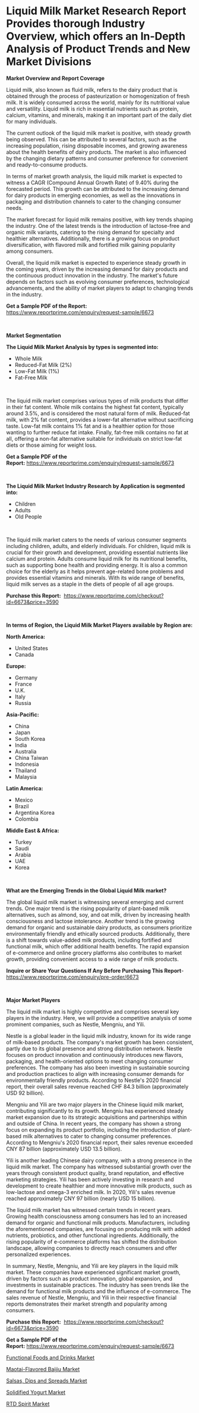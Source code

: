 <p><h1>Liquid Milk Market Research Report Provides thorough Industry Overview, which offers an In-Depth Analysis of Product Trends and New Market Divisions</h1></p><p><strong>Market Overview and Report Coverage</strong></p>
<p><p>Liquid milk, also known as fluid milk, refers to the dairy product that is obtained through the process of pasteurization or homogenization of fresh milk. It is widely consumed across the world, mainly for its nutritional value and versatility. Liquid milk is rich in essential nutrients such as protein, calcium, vitamins, and minerals, making it an important part of the daily diet for many individuals.</p><p>The current outlook of the liquid milk market is positive, with steady growth being observed. This can be attributed to several factors, such as the increasing population, rising disposable incomes, and growing awareness about the health benefits of dairy products. The market is also influenced by the changing dietary patterns and consumer preference for convenient and ready-to-consume products.</p><p>In terms of market growth analysis, the liquid milk market is expected to witness a CAGR (Compound Annual Growth Rate) of 9.40% during the forecasted period. This growth can be attributed to the increasing demand for dairy products in emerging economies, as well as the innovations in packaging and distribution channels to cater to the changing consumer needs.</p><p>The market forecast for liquid milk remains positive, with key trends shaping the industry. One of the latest trends is the introduction of lactose-free and organic milk variants, catering to the rising demand for specialty and healthier alternatives. Additionally, there is a growing focus on product diversification, with flavored milk and fortified milk gaining popularity among consumers.</p><p>Overall, the liquid milk market is expected to experience steady growth in the coming years, driven by the increasing demand for dairy products and the continuous product innovation in the industry. The market's future depends on factors such as evolving consumer preferences, technological advancements, and the ability of market players to adapt to changing trends in the industry.</p></p>
<p><strong>Get a Sample PDF of the Report:</strong> <a href="https://www.reportprime.com/enquiry/request-sample/6673">https://www.reportprime.com/enquiry/request-sample/6673</a></p>
<p>&nbsp;</p>
<p><strong>Market Segmentation</strong></p>
<p><strong>The Liquid Milk Market Analysis by types is segmented into:</strong></p>
<p><ul><li>Whole Milk</li><li>Reduced-Fat Milk (2%)</li><li>Low-Fat Milk (1%)</li><li>Fat-Free Milk</li></ul></p>
<p>&nbsp;</p>
<p><p>The liquid milk market comprises various types of milk products that differ in their fat content. Whole milk contains the highest fat content, typically around 3.5%, and is considered the most natural form of milk. Reduced-fat milk, with 2% fat content, provides a lower-fat alternative without sacrificing taste. Low-fat milk contains 1% fat and is a healthier option for those wanting to further reduce fat intake. Finally, fat-free milk contains no fat at all, offering a non-fat alternative suitable for individuals on strict low-fat diets or those aiming for weight loss.</p></p>
<p><strong>Get a Sample PDF of the Report:</strong>&nbsp;<a href="https://www.reportprime.com/enquiry/request-sample/6673">https://www.reportprime.com/enquiry/request-sample/6673</a></p>
<p>&nbsp;</p>
<p><strong>The Liquid Milk Market Industry Research by Application is segmented into:</strong></p>
<p><ul><li>Children</li><li>Adults</li><li>Old People</li></ul></p>
<p>&nbsp;</p>
<p><p>The liquid milk market caters to the needs of various consumer segments including children, adults, and elderly individuals. For children, liquid milk is crucial for their growth and development, providing essential nutrients like calcium and protein. Adults consume liquid milk for its nutritional benefits, such as supporting bone health and providing energy. It is also a common choice for the elderly as it helps prevent age-related bone problems and provides essential vitamins and minerals. With its wide range of benefits, liquid milk serves as a staple in the diets of people of all age groups.</p></p>
<p><strong>Purchase this Report:</strong>&nbsp; <a href="https://www.reportprime.com/checkout?id=6673&price=3590">https://www.reportprime.com/checkout?id=6673&price=3590</a></p>
<p>&nbsp;</p>
<p><strong>In terms of Region, the Liquid Milk Market Players available by Region are:</strong></p>
<p>
    <p> <strong> North America: </strong>
        <ul>
            <li>United States</li>
            <li>Canada</li>
        </ul>
        </p> 
    <p> <strong> Europe: </strong>
        <ul>
            <li>Germany</li>
            <li>France</li>
            <li>U.K.</li>
            <li>Italy</li>
            <li>Russia</li>
        </ul>
        </p> 
    <p> <strong> Asia-Pacific: </strong>
        <ul>
            <li>China</li>
            <li>Japan</li>
            <li>South Korea</li>
            <li>India</li>
            <li>Australia</li>
            <li>China Taiwan</li>
            <li>Indonesia</li>
            <li>Thailand</li>
            <li>Malaysia</li>
        </ul>
        </p> 
    <p> <strong> Latin America: </strong>
        <ul>
            <li>Mexico</li>
            <li>Brazil</li>
            <li>Argentina Korea</li>
            <li>Colombia</li>
        </ul>
        </p> 
    <p> <strong> Middle East & Africa: </strong>
        <ul>
            <li>Turkey</li>
            <li>Saudi</li>
            <li>Arabia</li>
            <li>UAE</li>
            <li>Korea</li>
        </ul>
    </p>
    </p>
<p>&nbsp;</p>
<p><strong>What are the Emerging Trends in the Global Liquid Milk market?</strong></p>
<p><p>The global liquid milk market is witnessing several emerging and current trends. One major trend is the rising popularity of plant-based milk alternatives, such as almond, soy, and oat milk, driven by increasing health consciousness and lactose intolerance. Another trend is the growing demand for organic and sustainable dairy products, as consumers prioritize environmentally friendly and ethically sourced products. Additionally, there is a shift towards value-added milk products, including fortified and functional milk, which offer additional health benefits. The rapid expansion of e-commerce and online grocery platforms also contributes to market growth, providing convenient access to a wide range of milk products.</p></p>
<p><strong>Inquire or Share Your Questions If Any Before Purchasing This Report</strong>- <a href="https://www.reportprime.com/enquiry/pre-order/6673">https://www.reportprime.com/enquiry/pre-order/6673</a></p>
<p>&nbsp;</p>
<p><strong>Major Market Players</strong></p>
<p><p>The liquid milk market is highly competitive and comprises several key players in the industry. Here, we will provide a competitive analysis of some prominent companies, such as Nestle, Mengniu, and Yili.</p><p>Nestle is a global leader in the liquid milk industry, known for its wide range of milk-based products. The company's market growth has been consistent, partly due to its global presence and strong distribution network. Nestle focuses on product innovation and continuously introduces new flavors, packaging, and health-oriented options to meet changing consumer preferences. The company has also been investing in sustainable sourcing and production practices to align with increasing consumer demands for environmentally friendly products. According to Nestle's 2020 financial report, their overall sales revenue reached CHF 84.3 billion (approximately USD 92 billion).</p><p>Mengniu and Yili are two major players in the Chinese liquid milk market, contributing significantly to its growth. Mengniu has experienced steady market expansion due to its strategic acquisitions and partnerships within and outside of China. In recent years, the company has shown a strong focus on expanding its product portfolio, including the introduction of plant-based milk alternatives to cater to changing consumer preferences. According to Mengniu's 2020 financial report, their sales revenue exceeded CNY 87 billion (approximately USD 13.5 billion).</p><p>Yili is another leading Chinese dairy company, with a strong presence in the liquid milk market. The company has witnessed substantial growth over the years through consistent product quality, brand reputation, and effective marketing strategies. Yili has been actively investing in research and development to create healthier and more innovative milk products, such as low-lactose and omega-3 enriched milk. In 2020, Yili's sales revenue reached approximately CNY 97 billion (nearly USD 15 billion).</p><p>The liquid milk market has witnessed certain trends in recent years. Growing health consciousness among consumers has led to an increased demand for organic and functional milk products. Manufacturers, including the aforementioned companies, are focusing on producing milk with added nutrients, probiotics, and other functional ingredients. Additionally, the rising popularity of e-commerce platforms has shifted the distribution landscape, allowing companies to directly reach consumers and offer personalized experiences.</p><p>In summary, Nestle, Mengniu, and Yili are key players in the liquid milk market. These companies have experienced significant market growth, driven by factors such as product innovation, global expansion, and investments in sustainable practices. The industry has seen trends like the demand for functional milk products and the influence of e-commerce. The sales revenue of Nestle, Mengniu, and Yili in their respective financial reports demonstrates their market strength and popularity among consumers.</p></p>
<p><strong>Purchase this Report:</strong>&nbsp;&nbsp;<a href="https://www.reportprime.com/checkout?id=6673&price=3590">https://www.reportprime.com/checkout?id=6673&price=3590</a></p>
<p></p>
<p><strong>Get a Sample PDF of the Report:</strong>&nbsp;<a href="https://www.reportprime.com/enquiry/request-sample/6673">https://www.reportprime.com/enquiry/request-sample/6673</a></p>
<p><p><a href="https://github.com/aliciawhite5576/Market-Research-Report-List-2/blob/main/functional-foods-and-drinks-market.md">Functional Foods and Drinks Market</a></p><p><a href="https://github.com/abdelrhmankishk22/Market-Research-Report-List-2/blob/main/maotai-flavored-baijiu-market.md">Maotai-Flavored Baijiu Market</a></p><p><a href="https://github.com/mahnoor2003/Market-Research-Report-List-2/blob/main/salsas-dips-and-spreads-market.md">Salsas, Dips and Spreads Market</a></p><p><a href="https://github.com/maliyahmorrow6654/Market-Research-Report-List-2/blob/main/solidified-yogurt-market.md">Solidified Yogurt Market</a></p><p><a href="https://github.com/marloy8/Market-Research-Report-List-2/blob/main/rtd-spirit-market.md">RTD Spirit Market</a></p></p>